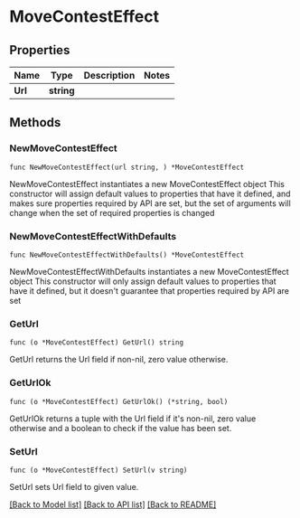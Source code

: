 # MoveContestEffect

## Properties

Name | Type | Description | Notes
------------ | ------------- | ------------- | -------------
**Url** | **string** |  | 

## Methods

### NewMoveContestEffect

`func NewMoveContestEffect(url string, ) *MoveContestEffect`

NewMoveContestEffect instantiates a new MoveContestEffect object
This constructor will assign default values to properties that have it defined,
and makes sure properties required by API are set, but the set of arguments
will change when the set of required properties is changed

### NewMoveContestEffectWithDefaults

`func NewMoveContestEffectWithDefaults() *MoveContestEffect`

NewMoveContestEffectWithDefaults instantiates a new MoveContestEffect object
This constructor will only assign default values to properties that have it defined,
but it doesn't guarantee that properties required by API are set

### GetUrl

`func (o *MoveContestEffect) GetUrl() string`

GetUrl returns the Url field if non-nil, zero value otherwise.

### GetUrlOk

`func (o *MoveContestEffect) GetUrlOk() (*string, bool)`

GetUrlOk returns a tuple with the Url field if it's non-nil, zero value otherwise
and a boolean to check if the value has been set.

### SetUrl

`func (o *MoveContestEffect) SetUrl(v string)`

SetUrl sets Url field to given value.



[[Back to Model list]](../README.md#documentation-for-models) [[Back to API list]](../README.md#documentation-for-api-endpoints) [[Back to README]](../README.md)


